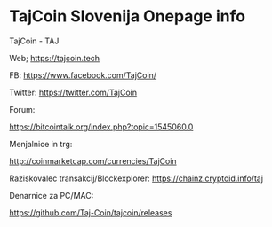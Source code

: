 # TajCoin Slovenija Onepage info 

TajCoin - TAJ


Web; https://tajcoin.tech

FB: https://www.facebook.com/TajCoin/

Twitter: https://twitter.com/TajCoin

Forum:

https://bitcointalk.org/index.php?topic=1545060.0

Menjalnice in trg:

http://coinmarketcap.com/currencies/TajCoin


Raziskovalec transakcij/Blockexplorer:
https://chainz.cryptoid.info/taj

Denarnice za PC/MAC:

https://github.com/Taj-Coin/tajcoin/releases

